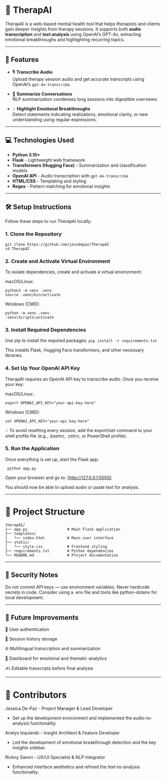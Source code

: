 # :brain: TherapAI

TherapAI is a web-based mental health tool that helps therapists and clients gain deeper insights from therapy sessions. It supports both **audio transcription** and **text analysis** using OpenAI’s GPT-4o, extracting emotional breakthroughs and highlighting recurring topics.

---

## :rocket: Features

- :studio_microphone: **Transcribe Audio**  
  Upload therapy session audio and get accurate transcripts using OpenAI’s `gpt-4o-transcribe`.

- :pencil: **Summarize Conversations**  
  NLP summarization condenses long sessions into digestible overviews.

- :bulb: **Highlight Emotional Breakthroughs**  
  Detect statements indicating realizations, emotional clarity, or new understanding using regular expressions.

---

## :computer: Technologies Used

- **Python 3.10+**
- **Flask** - Lightweight web framework
- **Transformers (Hugging Face)** - Summarization and classification models
- **OpenAI API** - Audio transcription with `gpt-4o-transcribe`
- **HTML/CSS** - Templating and styling
- **Regex** - Pattern matching for emotional insights

---

## 🛠 Setup Instructions

Follow these steps to run TherapAI locally:

### 1. Clone the Repository

```
git clone https://github.com/jessdepaz/TherapAI
cd TherapAI
```

### 2. Create and Activate Virtual Environment
To isolate dependencies, create and activate a virtual environment:

macOS/Linux:

```
python3 -m venv .venv
source .venv/bin/activate
```

Windows (CMD):

```
python -m venv .venv
.venv\Scripts\activate
```

### 3. Install Required Dependencies
Use pip to install the required packages:
```pip install -r requirements.txt```

This installs Flask, Hugging Face transformers, and other necessary libraries.

### 4. Set Up Your OpenAI API Key
TherapAI requires an OpenAI API key to transcribe audio. Once you receive your key:

macOS/Linux:

```export OPENAI_API_KEY="your-api-key-here"```

Windows (CMD):

```set OPENAI_API_KEY="your-api-key-here"```

💡 To avoid resetting every session, add the export/set command to your shell profile file (e.g., .bashrc, .zshrc, or PowerShell profile).

### 5. Run the Application
Once everything is set up, start the Flask app:

``` python app.py```

Open your browser and go to: [http://127.0.0.1:5000]

You should now be able to upload audio or paste text for analysis.

---

# :open_file_folder: Project Structure

```
therapAI/ 
├── app.py                  # Main Flask application 
├── templates/ 
│   └── index.html          # Main user interface 
├── static/ 
│   └── style.css           # Frontend styling 
├── requirements.txt        # Python dependencies 
└── README.md               # Project documentation 
```
---

## :closed_lock_with_key: Security Notes
Do not commit API keys — use environment variables. Never hardcode secrets in code.
Consider using a .env file and tools like python-dotenv for local development.

---

## :pushpin: Future Improvements
:closed_lock_with_key: User authentication

:floppy_disk: Session history storage

:globe_with_meridians: Multilingual transcription and summarization

:brain: Dashboard for emotional and thematic analytics

:writing_hand: Editable transcripts before final analysis

---

# :busts_in_silhouette: Contributors
Jessica De-Paz - Project Manager & Lead Developer
 - Set up the development environment and implemented the audio-to-analysis functionality.

Anelys Izquierdo - Insight Architect & Feature Developer
 - Led the development of emotional breakthrough detection and the key insights sidebar.

Rickny Sanon - UX/UI Specialist & NLP Integrator
 - Enhanced interface aesthetics and refined the text-to-analysis functionality.


